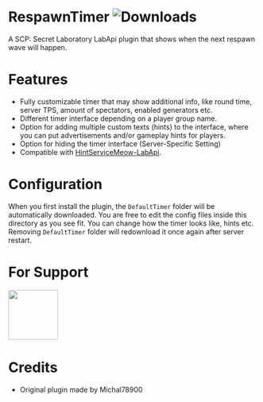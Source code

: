 # RespawnTimer ![Downloads](https://img.shields.io/github/downloads/MedveMarci/RespawnTimer/total)

A SCP: Secret Laboratory LabApi plugin that shows when the next respawn wave will happen.

# Features

- Fully customizable timer that may show additional info, like round time, server TPS, amount of spectators, enabled
  generators etc.
- Different timer interface depending on a player group name.
- Option for adding multiple custom texts (hints) to the interface, where you can put advertisements and/or gameplay
  hints for players.
- Option for hiding the timer interface (Server-Specific Setting)
- Compatible with [HintServiceMeow-LabApi](https://github.com/MeowServer/HintServiceMeow/releases/latest).

# Configuration

When you first install the plugin, the `DefaultTimer` folder will be automatically downloaded. You are free to edit the
config files inside this directory as you see fit. You can change how the timer looks like, hints etc. Removing
`DefaultTimer` folder will redownload it once again after server restart.

# For Support
<div align="left">
<a href='https://discord.gg/KmpA8cfaSA'><img src='https://www.allkpop.com/upload/2021/01/content/262046/1611711962-discord-button.png' height="100"></a>
</div>

# Credits

* Original plugin made by Michal78900
